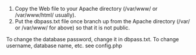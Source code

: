 1. Copy the Web file to your Apache directory (/var/www/ or /var/www/html/ usually).
2. Put the dbpass.txt file once branch up from the Apache directory (/var/ or /var/www/ for above) so that it is not public.

To change the database password, change it in dbpass.txt.
To change username, database name, etc. see config.php

